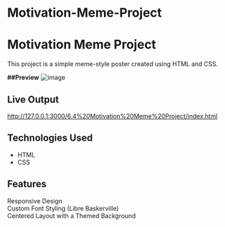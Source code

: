 # Motivation-Meme-Project
# Motivation Meme Project  

This project is a simple meme-style poster created using HTML and CSS.  

**##Preview**
![image](https://github.com/user-attachments/assets/91109d56-88a9-48ea-8b93-129a038a9a11)


## Live Output 
http://127.0.0.1:3000/6.4%20Motivation%20Meme%20Project/index.html
##  Technologies Used  
- HTML  
- CSS  

## Features  
Responsive Design  
Custom Font Styling (Libre Baskerville)  
Centered Layout with a Themed Background  

